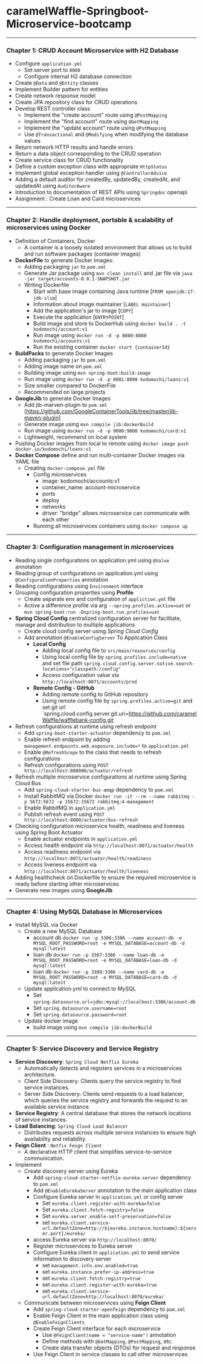 # caramelWaffle-Springboot-Microservice-bootcamp

---
### Chapter 1: CRUD Account Microservice with H2 Database

- Configure `application.yml`
    - Set server port to `8080`
    - Configure internal H2 database connection
- Create `@Data` and `@Entity` classes
- Implement Builder pattern for entities
- Create network response model
- Create JPA repository class for CRUD operations
- Develop REST controller class
    - Implement the "create account" route using `@PostMapping`
    - Implement the "find account" route using  `@GetMapping`
    - Implement the "update account" route using `@PutMapping`
    - Use `@Transactional` and `@Modifying` when modifying the database values
- Return network HTTP results and handle errors
- Return a data object corresponding to the CRUD operation
- Create service class for CRUD functionality
- Define a custom exception class with appropriate `HttpStatus`
- Implement global exception handler using `@ControllerAdvice`
- Adding a default auditor for createdBy, updatedBy, createdAt, and updatedAt using `AuditorAware`
- Introduction to documentation of REST APIs using `Springdoc` openapi
- Assignment : Create Loan and Card microservices

---
### Chapter 2: Handle deployment, portable & scalability of microservices using Docker
- Definition of Containers, Docker
  - A container is a loosely isolated environment that allows us to build and run software packages (container images)
- **DockerFile** to generate Docker Images:
  - Adding packaging `jar` to `pom.xml`
  - Generate Jar package using `mvn clean install` and .jar file via `java -jar target/accounts-0.0.1-SNAPSHOT.jar`
  - Writing Dockerfile
    - Start with base image containing Java runtime [`FROM openjdk:17-jdk-slim`]
    - Information about image maintainer [`LABEL maintainer`]
    - Add the application's jar to image [`COPY`]
    - Execute the application [`ENTRYPOINT`]
    - Build image and store to DockerHub using `docker build . -t kodomochi/account:v1`
    - Run image using `docker run -d -p 8080:8080 kodomochi/accounts:v1`
    - Run the existing  container `docker start {containerId}`
- **BuildPacks** to generate Docker Images
  - Adding packaging `jar` to `pom.xml`
  - Adding image name on `pom.xml`
  - Building image using `mvn spring-boot:build-image`
  - Run image using `docker run -d -p 8081:8090 kodomochi/loans:v1`
  - Size smaller compared to DockerFile
  - Recommended on large projects
- **GoogleJib** to generate Docker Images
  - Add jib-marven-plugin to `pom.xml` [https://github.com/GoogleContainerTools/jib/tree/master/jib-maven-plugin]
  - Generate image using `mvn compile jib:dockerBuild`
  - Run image using `docker run -d -p 9000:9000 kodomochi/card:v1`
  - Lightweight, recommend on local system
- Pushing Docker images from local to remote using `docker image push docker.io/kodomochi/loans:v1`
- **Docker Compose** define and run multi-container Docker images via YAML file
  - Creating `docker-compose.yml` file
    - Config microservices
      - image: kodomochi/accounts:v1
      - container_name: account-microservice
      - ports
      - deploy
      - networks
      - driver: "bridge" allows microservice can communicate with each other
    - Running all microservices containers using `docker compose up`

---
### Chapter 3: Configuration management in microservices

- Reading single configurations on application.yml using `@Value` annotation
- Reading group of configurations on application.yml using `@ConfigurationProperties` annotation
- Reading configurations using `Environment` interface
- Grouping configuration properties using **Profile**
  - Create separate env and configuration of `appliction.yml` file
  - Active a difference profile via arg `--spring.profiles.active=uat` or `mvn spring-boot:run -Dspring-boot.run.profiles=uat`
- **Spring Cloud Config** centralized configuration server for facilitate, manage and distribution to multiple applications
  - Create cloud config server using *Spring Cloud Config*
  - Add annotation `@EnableConfigServer` To Application Class
    - **Local Config**
      - Adding local config file to `src/main/resources/config`
      - Using local config file by `spring.profiles.include=native` and set file path
        `spring.cloud.config.server.native.search-locations="classpath:/config"`
      - Access configuration value via `http://localhost:8071/accounts/prod`
    - **Remote Config - GitHub**
      - Adding remote config to GitHub repository
      - Using remote config file by `spring.profiles.active=git` and set git url
        `spring.cloud.config.server.git.uri=https://github.com/caramelWaffle/wafflebank-config.git
- Refresh configurations at runtime using refresh endpoint
  - Add `spring-boot-starter-actuator` dependency to `pom.xml`
  - Enable refresh endpoint by adding `management.endpoints.web.exposure.include=*` to `application.yml`
  - Enable `@RefreshScope` to the class that needs to refresh configurations
  - Refresh configurations using `POST http://localhost:808080/actuator/refresh`
- Refresh multiple microservice configurations at runtime using Spring Cloud Bus
  - Add `spring-cloud-starter-bus-amqp` dependency to `pom.xml`
  - Install RabbitMQ via Docker `docker run -it --rm --name rabbitmq -p 5672:5672 -p 15672:15672 rabbitmq:4-management`
  - Enable RabbitMQ in `application.yml`
  - Publish refresh event using `POST http://localhost:8080/actuator/bus-refresh`
- Checking configuration microservice health, readiness and liveness using Spring Boot Actuator
  - Enable actuator endpoints in `application.yml`
  - Access health endpoint via `http://localhost:8071/actuator/health`
  - Access readiness endpoint via `http://localhost:8071/actuator/health/readiness`
  - Access liveness endpoint via `http://localhost:8071/actuator/health/liveness`
- Adding healthcheck on Dockerfile to ensure the required microservice is ready before starting other microservices
- Generate new images using **GoogleJib**

---
### Chapter 4: Using MySQL Database in Microservices

- Install MySQL via Docker
  - Create a new MySQL Database 
    - account db `docker run -p 3306:3306 --name account-db -e MYSQL_ROOT_PASSWORD=root -e MYSQL_DATABASE=account-db -d mysql:latest`
    - loan db `docker run -p 3307:3306 --name loan-db -e MYSQL_ROOT_PASSWORD=root -e MYSQL_DATABASE=loan-db -d mysql:latest`
    - loan db `docker run -p 3308:3306 --name card-db -e MYSQL_ROOT_PASSWORD=root -e MYSQL_DATABASE=card-db -d mysql:latest`
  - Update application.yml to connect to MySQL 
    - Set `spring.datasource.url=jdbc:mysql://localhost:3306/account-db`
    - Set `spring.datasource.username=root`
    - Set `spring.datasource.password=root`
  - Update docker image 
    - build image using `mvn compile jib:dockerBuild`

---
### Chapter 5: Service Discovery and Service Registry
- **Service Discovery**: `Spring Cloud Netflix Eureka`
  - Automatically detects and registers services in a microservices architecture.
  - Client Side Discovery: Clients query the service registry to find service instances.
  - Server Side Discovery: Clients send requests to a load balancer, which queries the service registry and forwards the request to an available service instance.
- **Service Registry**: A central database that stores the network locations of service instances.
- **Load Balancing**: `Spring Cloud Load Balancer`
  - Distributes requests across multiple service instances to ensure high availability and reliability.
- **Feign Client** : `Netfix Feign Client`
  - A declarative HTTP client that simplifies service-to-service communication.
- Implement
  - Create discovery server using Eureka
    - Add `spring-cloud-starter-netflix-eureka-server` dependency to `pom.xml`
    - Add `@EnableEurekaServer` annotation to the main application class
    - Configure Eureka server in `application.yml` or config server
      - Set `eureka.client.register-with-eureka=false`
      - Set `eureka.client.fetch-registry=false`
      - Set `eureka.server.enable-self-preservation=false`
      - set `eureka.client.service-url.defaultZone=http://${eureka.instance.hostname}:${server.port}/eureka/`
    - access Eureka server via `http://localhost:8070/`
    - Register microservices to Eureka server
    - Configure Eureka client in `application.yml` to send service information to discovery server
      - set `management.info.env.enabled=true`
      - set `eureka.instance.prefer-ip-address=true`
      - set `eureka.client.fetch-registry=true`
      - set `eureka.client.register-with-eureka=true`
      - set `eureka.client.service-url.defaultZone=http://localhost:8070/eureka/`
  - Communicate between microservices using **Feign Client**
    - Add `spring-cloud-starter-openfeign` dependency to `pom.xml`
    - Enable Feign Client in the main application class using `@EnableFeignClients`
    - Create Feign Client interface for each microservice
      - Use `@FeignClient(name = "service-name")` annotation
      - Define methods with `@GetMapping`, `@PostMapping`, etc.
      - Create data transfer objects (DTOs) for request and response
    - Use Feign Client in service classes to call other microservices
  